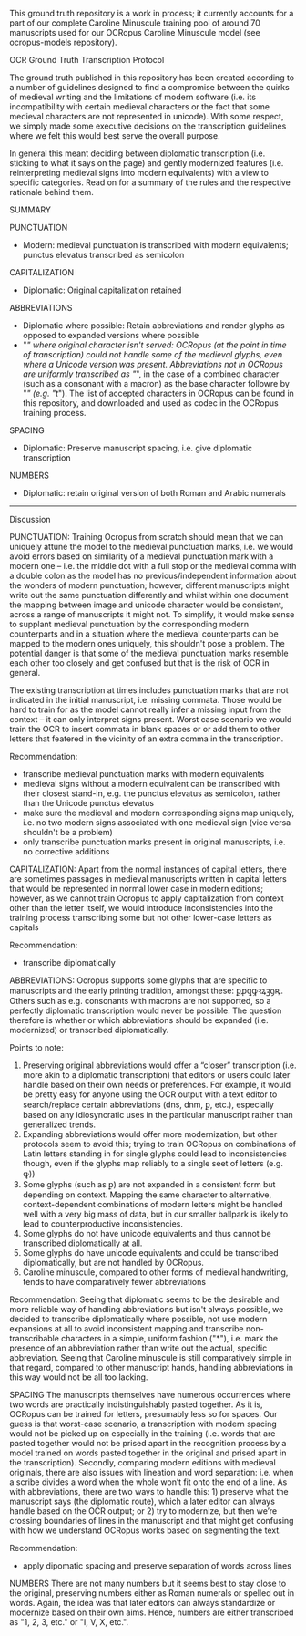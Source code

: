 This ground truth repository is a work in process; it currently accounts for a part of our complete Caroline Minuscule training pool of around 70 manuscripts used for our OCRopus Caroline Minuscule model (see ocropus-models repository).


OCR Ground Truth Transcription Protocol

The ground truth published in this repository has been created according to a number of guidelines designed to find a compromise
between the quirks of medieval writing and the limitations of modern software (i.e. its incompatibility with certain medieval characters or the fact that some 
medieval characters are not represented in unicode).
With some respect, we simply made some executive decisions on the transcription guidelines where we felt this would best serve the overall purpose.

In general this meant deciding between diplomatic transcription (i.e. sticking to what it says on the page) and
gently modernized features (i.e. reinterpreting medieval signs into modern equivalents) with a view to specific categories. Read on for a summary of the rules and the respective rationale behind them.



SUMMARY

PUNCTUATION
- Modern: medieval punctuation is transcribed with modern equivalents; punctus elevatus transcribed as semicolon

CAPITALIZATION
- Diplomatic: Original capitalization retained

ABBREVIATIONS
- Diplomatic where possible: Retain abbreviations and render glyphs as opposed to expanded versions where possible
- "*" where original character isn't served: OCRopus (at the point in time of transcription) could not handle some of the medieval glyphs, even where a Unicode version was present. 
Abbreviations not in OCRopus are uniformly transcribed as "*", in the case of a combined character (such as a consonant with a macron) as the base character followre by "*" (e.g. "t*").
The list of accepted characters in OCRopus can be found in this repository, and downloaded and used as codec in the OCRopus training process. 

SPACING
- Diplomatic: Preserve manuscript spacing, i.e. give diplomatic transcription

NUMBERS
- Diplomatic: retain original version of both Roman and Arabic numerals

----------------------------------------------------------------------------------------------------------


Discussion 
  
PUNCTUATION:
Training Ocropus from scratch should mean that we can uniquely attune the model to the medieval punctuation marks, i.e. we would avoid errors based on similarity of a medieval punctuation mark with a modern one – i.e. the middle dot with a full stop or the medieval comma with a double colon as the model has no previous/independent information about the wonders of modern punctuation; however, different manuscripts might write out the same punctuation differently and whilst within one document the mapping between image and unicode character would be consistent, across a range of manuscripts it might not.
To simplify, it would make sense to supplant medieval punctuation by the corresponding modern counterparts and in a situation where the medieval counterparts can be mapped to the modern ones uniquely, this shouldn't pose a problem.
The potential danger is that some of the medieval punctuation marks resemble each other too closely and get confused but that is the risk of OCR in general.
 
The existing transcription at times includes punctuation marks that are not indicated in the initial manuscript, i.e. missing commata. Those would be hard to train for as the model cannot really infer a missing input from the context – it can only interpret signs present. Worst case scenario we would train the OCR to insert commata in blank spaces or or add them to other letters that featered in the vicinity of an extra comma in the transcription.
 
Recommendation:
- transcribe medieval punctuation marks with modern equivalents
- medieval signs without a modern equivalent can be transcribed with their closest stand-in, e.g. the  punctus elevatus as semicolon, rather than the Unicode punctus elevatus
- make sure the medieval and modern corresponding signs map uniquely, i.e. no two modern signs associated with one medieval sign (vice versa shouldn't be a problem)
- only transcribe punctuation marks present in original manuscripts, i.e. no corrective additions
 
 
CAPITALIZATION:
Apart from the normal instances of capital letters, there are sometimes passages in medieval manuscripts written in capital letters that would be represented in normal lower case in modern editions; however, as we cannot train Ocropus to apply capitalization from context other than the letter itself, we would introduce inconsistencies into the training process transcribing some but not other lower-case letters as capitals

Recommendation:
- transcribe diplomatically


ABBREVIATIONS:
Ocropus supports some glyphs that are specific to manuscripts and the early printing tradition, amongst these: ꝑꝓꝗꝙꝛꝝꝫꝯꝶ. Others such as e.g. consonants with macrons are not supported, so a perfectly diplomatic transcription would never be possible. 
The question therefore is whether or which abbreviations should be expanded (i.e. modernized) or transcribed diplomatically.
 
Points to note:
1) Preserving original abbreviations would offer a “closer” transcription (i.e. more akin to a diplomatic transcription) that editors or users could later handle based on their own needs or preferences. For example, it would be pretty easy for anyone using the OCR output with a text editor to search/replace certain abbreviations (dns, dnm, ꝑ, etc.), especially based on any idiosyncratic uses in the particular manuscript rather than generalized trends.
2) Expanding abbreviations would offer more modernization, but other protocols seem to avoid this; trying to train OCRopus on combinations of Latin letters standing in for single glyphs could lead to inconsistencies though, even if the glyphs map reliably to a single seet of letters (e.g. ꝙ))
3) Some glyphs (such as ꝑ) are not expanded in a consistent form but depending on context. Mapping the same character to alternative, context-dependent combinations of modern letters might be handled well with a very big mass of data, but in our smaller ballpark is likely to lead to counterproductive inconsistencies.
4) Some glyphs do not have unicode equivalents and thus cannot be transcribed diplomatically at all.
5) Some glyphs do have unicode equivalents and could be transcribed diplomatically, but are not handled by OCRopus.
6) Caroline minuscule, compared to other forms of medieval handwriting, tends to have comparatively fewer abbreviations

Recommendation:
Seeing that diplomatic seems to be the desirable and more reliable way of handling abbreviations but isn't always possible, we decided to transcribe diplomatically where possible, not use modern expansions at all to avoid inconsistent mapping and transcribe non-transcribable characters in a simple, uniform fashion ("*"), i.e. mark the presence of an abbreviation rather than write out the actual, specific abbreviation. Seeing that Caroline minuscule is still comparatively simple in that regard, compared to other manuscript hands, handling abbreviations in this way would not be all too lacking. 
 
 
SPACING
The manuscripts themselves have numerous occurrences where two words are practically indistinguishably pasted together. As it is,  OCRopus can be trained for letters, presumably less so for spaces. Our guess is that worst-case scenario, a transcription with modern spacing would not be picked up on especially in the training (i.e. words that are pasted together would not be prised apart in the recognition process by a model trained on words pasted together in the original and prised apart in the transcription).
Secondly, comparing modern editions with medieval originals, there are also issues with lineation and word separation: i.e. when a scribe divides a word when the whole won’t fit onto the end of a line. As with abbreviations, there are two ways to handle this: 1) preserve what the manuscript says (the diplomatic route), which a later editor can always handle based on the OCR output; or 2) try to modernize, but then we’re crossing boundaries of lines in the manuscript and that might get confusing with how we understand OCRopus works based on segmenting the text.
 
Recommendation:
- apply dipomatic spacing and preserve separation of words across lines
 
 
NUMBERS
There are not many numbers but it seems best to stay close to the original, preserving numbers either as Roman numerals or spelled out in words. Again, the idea was that later editors can always standardize or modernize based on their own aims. Hence, numbers are either transcribed as "1, 2, 3, etc." or "I, V, X, etc.".
